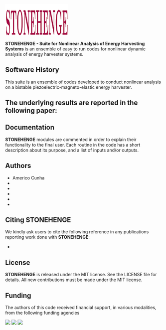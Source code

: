 <img src="logo/STONEHENGE.png" width="40%">

**STONEHENGE - Suite for Nonlinear Analysis of Energy Harvesting Systems** is an ensemble of easy to run codes for nonlinear dynamic analysis of energy harvester systems. 

## Software History

This suite is an ensemble of codes developed to conduct nonlinear analysis on a bistable piezoelectric-magneto-elastic energy harvester. 

The underlying results are reported in the following paper:
- 

## Documentation

**STONEHENGE** modules are commented in order to explain their functionality to the final user. Each routine in the code has a short description about its purpose, and a list of inputs and/or outputs.

## Authors
- Americo Cunha
- 
- 
- 
- 
- 


## Citing STONEHENGE

We kindly ask users to cite the following reference in any publications reporting work done with **STONEHENGE**:

- 

## License

**STONEHENGE** is released under the MIT license. See the LICENSE file for details. All new contributions must be made under the MIT license.

## Funding

The authors of this code received financial support, in various modalities, from the following funding agencies

<img src="logos/faperj.png" width="20%"> <img src="logos/cnpq.png" width="20%"> <img src="logos/capes.png" width="20%">
